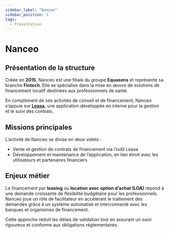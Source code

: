 ```yaml
---
sidebar_label: "Nanceo"
sidebar_position: 3
tags:
  - Présentation
---
```


# Nanceo

## Présentation de la structure

Créée en **2015**, Nanceo est une filiale du groupe **Equasens** et représente sa branche **Fintech**. Elle se spécialise dans la mise en œuvre de solutions de financement locatif destinées aux professionnels de santé.

En complément de ses activités de conseil et de financement, Nanceo s’appuie sur **[Leasa](./Leasa)**, une application développée en interne pour la gestion et le suivi des contrats.

## Missions principales

L’activité de Nanceo se divise en deux volets :

- Vente et gestion de contrats de financement via l’outil Leasa  
- Développement et maintenance de l’application, en lien étroit avec les utilisateurs et partenaires financiers

## Enjeux métier

Le financement par **leasing** ou **location avec option d’achat (LOA)** répond à une demande croissante de flexibilité budgétaire pour les professionnels. Nanceo joue un rôle de facilitateur en accélérant le traitement des demandes grâce à un système automatisé et interconnecté avec les banques et organismes de financement.

Cette approche réduit les délais de validation tout en assurant un suivi rigoureux et conforme aux obligations réglementaires.

